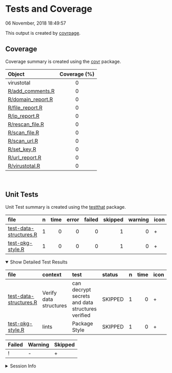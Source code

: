 Tests and Coverage
================
06 November, 2018 18:49:57

This output is created by
[covrpage](https://github.com/yonicd/covrpage).

## Coverage

Coverage summary is created using the
[covr](https://github.com/r-lib/covr) package.

| Object                                     | Coverage (%) |
| :----------------------------------------- | :----------: |
| virustotal                                 |      0       |
| [R/add\_comments.R](../R/add_comments.R)   |      0       |
| [R/domain\_report.R](../R/domain_report.R) |      0       |
| [R/file\_report.R](../R/file_report.R)     |      0       |
| [R/ip\_report.R](../R/ip_report.R)         |      0       |
| [R/rescan\_file.R](../R/rescan_file.R)     |      0       |
| [R/scan\_file.R](../R/scan_file.R)         |      0       |
| [R/scan\_url.R](../R/scan_url.R)           |      0       |
| [R/set\_key.R](../R/set_key.R)             |      0       |
| [R/url\_report.R](../R/url_report.R)       |      0       |
| [R/virustotal.R](../R/virustotal.R)        |      0       |

<br>

## Unit Tests

Unit Test summary is created using the
[testthat](https://github.com/r-lib/testthat)
package.

| file                                                      | n | time | error | failed | skipped | warning | icon |
| :-------------------------------------------------------- | -: | ---: | ----: | -----: | ------: | ------: | :--- |
| [test-data-structures.R](testthat/test-data-structures.R) | 1 |    0 |     0 |      0 |       1 |       0 | \+   |
| [test-pkg-style.R](testthat/test-pkg-style.R)             | 1 |    0 |     0 |      0 |       1 |       0 | \+   |

<details open>

<summary> Show Detailed Test Results
</summary>

| file                                                         | context                | test                                             | status  | n | time | icon |
| :----------------------------------------------------------- | :--------------------- | :----------------------------------------------- | :------ | -: | ---: | :--- |
| [test-data-structures.R](testthat/test-data-structures.R#L6) | Verify data structures | can decrypt secrets and data structures verified | SKIPPED | 1 |    0 | \+   |
| [test-pkg-style.R](testthat/test-pkg-style.R#L5)             | lints                  | Package Style                                    | SKIPPED | 1 |    0 | \+   |

| Failed | Warning | Skipped |
| :----- | :------ | :------ |
| \!     | \-      | \+      |

</details>

<details>

<summary> Session Info </summary>

| Field    | Value                            |
| :------- | :------------------------------- |
| Version  | R version 3.5.1 (2018-07-02)     |
| Platform | x86\_64-w64-mingw32/x64 (64-bit) |
| Running  | Windows 10 x64 (build 17134)     |
| Language | English\_United States           |
| Timezone | America/Los\_Angeles             |

| Package  | Version |
| :------- | :------ |
| testthat | 2.0.1   |
| covr     | 3.2.1   |
| covrpage | 0.0.62  |

</details>

<!--- Final Status : skipped/warning --->
